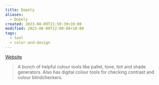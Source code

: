 ```yaml
---
title: Dopely
aliases:
  - Dopely
created: 2023-08-09T21:59:39+10:00
modified: 2023-08-09T22:00:08+10:00
tags:
  - tool
  - color-and-design
---
```


[Website](https://colors.dopely.top/)

> A bunch of helpful colour tools like pallet, tone, tint and shade generators. Also has digital colour tools for checking contrast and colour blindcheckers.